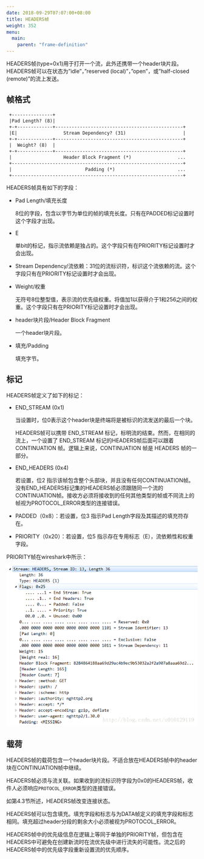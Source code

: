 ```yaml
---
date: 2018-09-29T07:07:00+08:00
title: HEADERS帧
weight: 352
menu:
  main:
    parent: "frame-definition"
---
```


HEADERS帧(type=0x1)用于打开一个流，此外还携带一个header块片段。HEADERS帧可以在状态为”idle”，”reserved (local)”，”open”，或”half-closed (remote)”的流上发送。

## 帧格式

```
 +---------------+
 |Pad Length? (8)|
 +-+-------------+-----------------------------------------------+
 |E|                 Stream Dependency? (31)                     |
 +-+-------------+-----------------------------------------------+
 |  Weight? (8)  |
 +-+-------------+-----------------------------------------------+
 |                   Header Block Fragment (*)                 ...
 +---------------------------------------------------------------+
 |                           Padding (*)                       ...
 +---------------------------------------------------------------+
```

HEADERS帧具有如下的字段：

- Pad Length/填充长度

  8位的字段，包含以字节为单位的帧的填充长度。只有在PADDED标记设置时这个字段才出现。

- E

  单bit的标记，指示流依赖是独占的。这个字段只有在PRIORITY标记设置时才会出现。

- Stream Dependency/流依赖：31位的流标识符，标识这个流依赖的流。这个字段只有在PRIORITY标记设置时才会出现。

- Weight/权重

  无符号8位整型值，表示流的优先级权重。将值加1以获得介于1和256之间的权重。这个字段只有在PRIORITY标记设置时才会出现。

- header块片段/Header Block Fragment

  一个header块片段。

- 填充/Padding

  填充字节。 

## 标记

HEADERS帧定义了如下的标记：

- END_STREAM (0x1)

  当设置时，位0表示这个header块是终端将是被标识的流发送的最后一个块。

  HEADERS帧可以携带 END_STREAM 标记，标明流的结束。然而，在相同的流上，一个设置了 END_STREAM 标记的HEADERS帧后面可以跟着 CONTINUATION 帧。逻辑上来说，CONTINUATION 帧是 HEADERS 帧的一部分。

- END_HEADERS (0x4)

  若设置，位2 指示该帧包含整个头部块，并且没有任何CONTINUATION帧。没有END_HEADERS标记集的HEADERS帧必须跟随同一个流的CONTINUATION帧。接收方必须将接收到的任何其他类型的帧或不同流上的帧视为PROTOCOL_ERROR类型的连接错误。

- PADDED（0x8）：若设置，位3 指示Pad Length字段及其描述的填充符存在。
- PRIORITY（0x20）：若设置，位5 指示存在专用标志（E），流依赖性和权重字段。

PRIORITY帧在wireshark中所示：

![](images/header.png)

## 载荷

HEADERS帧的载荷包含一个header块片段。不适合放在HEADERS帧中的header块在CONTINUATION帧中继续。

HEADERS帧必须与流关联。如果收到的流标识符字段为0x0的HEADERS帧，收件人必须响应`PROTOCOL_ERROR`类型的连接错误。

如第4.3节所述，HEADERS帧改变连接状态。

HEADERS帧可以包含填充。填充字段和标志与为DATA帧定义的填充字段和标志相同。填充超过header分段的剩余大小必须被视为PROTOCOL_ERROR。

HEADERS帧中的优先级信息在逻辑上等同于单独的PRIORITY帧，但包含在HEADERS中可避免在创建新流时在流优先级中进行流失的可能性。流之后的HEADERS帧中的优先级字段重新设置流的优先顺序。

